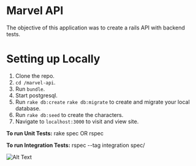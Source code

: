 # Marvel API

The objective of this application was to create a rails API with backend tests.

# Setting up Locally

1. Clone the repo.
2. `cd /marvel-api`.
3. Run `bundle`.
4. Start postgresql.
5. Run `rake db:create` `rake db:migrate` to create and migrate your local database.
6. Run `rake db:seed` to create the characters.
7. Navigate to `localhost:3000` to visit and view site.

**To run Unit Tests:**
rake spec OR rspec

**To run Integration Tests:**
rspec --tag integration spec/

![Alt Text](https://media1.tenor.com/images/ea7341c2a9e1faf6c1ffff361e683cdc/tenor.gif?itemid=4947851)
